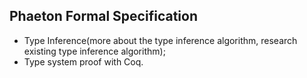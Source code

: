 ## Phaeton Formal Specification

- Type Inference(more about the type inference algorithm, research existing type inference algorithm);
- Type system proof with Coq.
